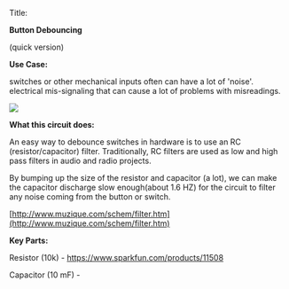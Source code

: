 Title:

**Button Debouncing**

(quick version)

**Use Case:**

switches or other mechanical inputs often can have a lot of &#39;noise&#39;. electrical mis-signaling that can cause a lot of problems with misreadings.

![](https://i1.wp.com/embedds.com/wp-content/uploads/2013/08/button\_bounce.jpeg?ssl=1)



**What this circuit does:**

An easy way to debounce switches in hardware is to use an RC (resistor/capacitor) filter.  Traditionally, RC filters are used as low and high pass filters in audio and radio projects.

By bumping up the size of the resistor and capacitor (a lot), we can make the capacitor discharge slow enough(about 1.6 HZ) for the circuit to filter any noise coming from the button or switch.

[http://www.muzique.com/schem/filter.htm](http://www.muzique.com/schem/filter.htm)



**Key Parts:**

Resistor (10k)   - https://www.sparkfun.com/products/11508

Capacitor (10 mF)  -   
